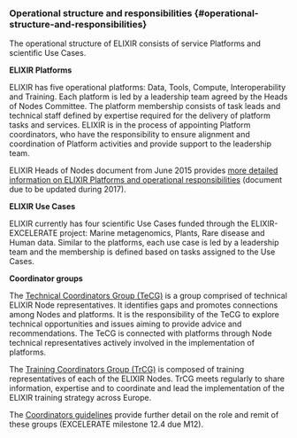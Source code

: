 ### Operational structure and responsibilities {#operational-structure-and-responsibilities}

The operational structure of ELIXIR consists of service Platforms and scientific Use Cases.

**ELIXIR Platforms**

ELIXIR has five operational platforms: Data, Tools, Compute, Interoperability and Training. Each platform is led by a leadership team agreed by the Heads of Nodes Committee. The platform membership consists of task leads and technical staff defined by expertise required for the delivery of platform tasks and services. ELIXIR is in the process of appointing Platform coordinators, who have the responsibility to ensure alignment and coordination of Platform activities and provide support to the leadership team.

ELIXIR Heads of Nodes document from June 2015 provides [more detailed information on ELIXIR Platforms and operational responsibilities](https://drive.google.com/file/d/0B7btK9HAXhx1ZE1Od3ROSU9RZGs/view?usp=sharing) (document due to be updated during 2017).

**ELIXIR Use Cases**

ELIXIR currently has four scientific Use Cases funded through the ELIXIR-EXCELERATE project: Marine metagenomics, Plants, Rare disease and Human data. Similar to the platforms, each use case is led by a leadership team and the membership is defined based on tasks assigned to the Use Cases.

**Coordinator groups**

The [Technical Coordinators Group (TeCG)](https://www.elixir-europe.org/about/groups#technical_coordinators_group) is a group comprised of technical ELIXIR Node representatives. It identifies gaps and promotes connections among Nodes and platforms. It is the responsibility of the TeCG to explore technical opportunities and issues aiming to provide advice and recommendations. The TeCG is connected with platforms through Node technical representatives actively involved in the implementation of platforms.

The [Training Coordinators Group (TrCG)](https://www.elixir-europe.org/training/how-organised) is composed of training representatives of each of the ELIXIR Nodes. TrCG meets regularly to share information, expertise and to coordinate and lead the implementation of the ELIXIR training strategy across Europe.

The [Coordinators guidelines](https://drive.google.com/file/d/0B7btK9HAXhx1UE5BVWhVQXB4Xzg/view?usp=sharing) provide further detail on the role and remit of these groups (EXCELERATE milestone 12.4 due M12).
